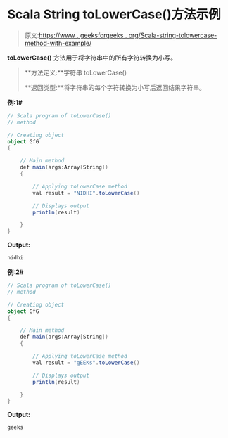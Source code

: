 # Scala String toLowerCase()方法示例

> 原文:[https://www . geeksforgeeks . org/Scala-string-tolowercase-method-with-example/](https://www.geeksforgeeks.org/scala-string-tolowercase-method-with-example/)

**toLowerCase()** 方法用于将字符串中的所有字符转换为小写。

> **方法定义:**字符串 toLowerCase()
> 
> **返回类型:**将字符串的每个字符转换为小写后返回结果字符串。

**例:1#**

```scala
// Scala program of toLowerCase()
// method

// Creating object
object GfG
{ 

    // Main method
    def main(args:Array[String])
    {

        // Applying toLowerCase method
        val result = "NIDHI".toLowerCase()

        // Displays output
        println(result)

    }
} 
```

**Output:**

```scala
nidhi

```

**例:2#**

```scala
// Scala program of toLowerCase()
// method

// Creating object
object GfG
{ 

    // Main method
    def main(args:Array[String])
    {

        // Applying toLowerCase method
        val result = "gEEKs".toLowerCase()

        // Displays output
        println(result)

    }
} 
```

**Output:**

```scala
geeks

```
